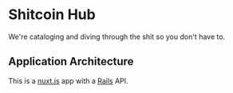 # Shitcoin Hub

We're cataloging and diving through the shit so you don't have to.

## Application Architecture

This is a [nuxt.js](https://nuxtjs.org) app with a [Rails](http://rubyonrails.org) API.
